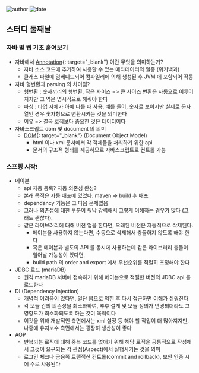 ﻿
![author](https://img.shields.io/badge/author-daesungRa-lightgray.svg?style=flat-square)
![date](https://img.shields.io/badge/date-190421-lightgray.svg?style=flat-square)

## 스터디 둘째날

### 자바 및 웹 기초 훑어보기

- 자바에서 [Annotation](https://ko.wikipedia.org/wiki/%EC%9E%90%EB%B0%94_%EC%96%B4%EB%85%B8%ED%85%8C%EC%9D%B4%EC%85%98){: target="_blank"} 이란 무엇을 의미하는가?
	* 자바 소스 코드에 추가하여 사용할 수 있는 메타데이터의 일종 (위키백과)
	* 클래스 파일에 임베디드되어 컴파일러에 의해 생성된 후 JVM 에 포함되어 작동
- 자바 형변환과 parsing 의 차이점?
	* 형변환 : 숫자끼리의 형변환. 작은 사이즈 => 큰 사이즈 변환은 자동으로 이루어지지만 그 역은 명시적으로 해줘야 한다
	* 파싱 : 타입 자체가 아예 다를 때 사용. 예를 들어, 숫자로 보이지만 실제로 문자열인 경우 숫자형으로 변환시키는 것을 의미한다
	* 이유 => 결국 로직보다 중요한 것은 데이터이다
- 자바스크립트 dom 및 document 의 의미
	* [DOM](https://developer.mozilla.org/ko/docs/DOM){: target="_blank"} (Document Object Model)
		- html 이나 xml 문서에서 각 객체들을 처리하기 위한 api
		- 문서의 구조적 형태를 제공하므로 자바스크립트로 컨트롤 가능

### 스프링 시작!

- 메이븐
	* api 자동 등록? 자동 의존성 완성?
	* 본래 목적은 자동 배포에 있었다. maven => build 후 배포
	* dependancy 기능은 그 다음 문제였음
	* 그러나 의존성에 대한 부분이 워낙 강력해서 그렇게 이해하는 경우가 많다 (그래도 괜찮다).
	* 같은 라이브러리에 대해 버전 업을 한다면, 오래된 버전은 자동적으로 삭제된다.
		- 메이븐을 사용하지 않는다면, 수동으로 삭제해서 충돌하지 않도록 해야 한다
		- 혹은 메이븐과 별도의 API 를 동시에 사용하는데 같은 라이브러리 충돌이 일어날 가능성이 있다면,
		- build path 의 order and export 에서 우선순위를 적절히 조정해야 한다
- JDBC 로드 (mariaDB)
	* 원격 mariaDB 서버에 접속하기 위해 메이븐으로 적절한 버전의 JDBC api 를 로드한다
- DI (Dependency Injection)
	* 개념적 어려움이 있다면, 일단 몸으로 익힌 후 다시 접근하면 이해가 쉬워진다
	* 각 모듈 간의 의존성을 최소화하여, 추후 설계 및 모듈 정의가 변경되더라도 그 영향도가 최소화되도록 하는 것이 목적이다
	* 이것을 위해 개발적인 측면에서는 xml 설정 등 해야 할 작업이 더 많아지지만, 나중에 유지보수 측면에서는 굉장히 생산성이 좋다
- AOP
	* 반복되는 로직에 대해 중복 코드를 없애기 위해 해당 로직을 공통적으로 작성해서 그것이 요구되는 각 관점(Aspect)에서 실행시키는 것을 의미
	* 로그인 체크나 금융쪽 트랜잭션 컨트롤(commit and rollback), 보안 인증 시에 주로 사용된다























